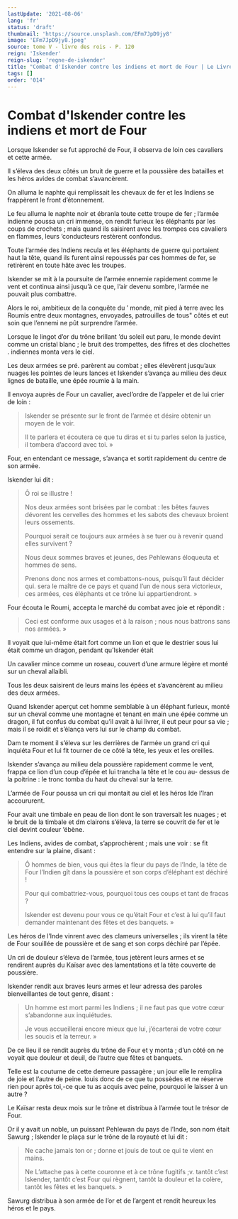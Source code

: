 ```yaml
---
lastUpdate: '2021-08-06'
lang: 'fr'
status: 'draft'
thumbnail: 'https://source.unsplash.com/EFm7JpD9jy8'
image: 'EFm7JpD9jy8.jpeg'
source: tome V - livre des rois - P. 120
reign: 'Iskender'
reign-slug: 'regne-de-iskender'
title: "Combat d'Iskender contre les indiens et mort de Four | Le Livre des Rois | Shâhnâmeh"
tags: []
order: '014'
---
```


<!-- LTeX: language=fr -->

# Combat d'Iskender contre les indiens et mort de Four

Lorsque Iskender se fut approché de Four, il observa de loin ces cavaliers et cette armée.

Il s’éleva des deux côtés un bruit de guerre et la poussière des batailles et les héros avides de combat s’avancèrent.

On alluma le naphte qui remplissait les chevaux de fer et les Indiens se frappèrent le front d’étonnement.

Le feu alluma le naphte noir et ébranla toute cette troupe de fer ; l’armée indienne poussa un cri immense, on rendit furieux les éléphants par les coups de crochets ; mais quand ils saisirent avec les trompes ces cavaliers en flammes, leurs ’conducteurs restèrent confondus.

Toute l’armée des Indiens recula et les éléphants de guerre qui portaient haut la tête, quand ils furent ainsi repoussés par ces hommes de fer, se retirèrent en toute hâte avec les troupes.

Iskender se mit à la poursuite de l’armée ennemie rapidement comme le vent et continua ainsi jusqu’à ce que, l’air devenu sombre, l’armée ne pouvait plus combattre.

Alors le roi, ambitieux de la conquête du
’ monde, mit pied à terre avec les Roumis entre deux montagnes, envoyades, patrouilles de tous" côtés et eut soin que l’ennemi ne pût surprendre l’armée.

Lorsque le lingot d’or du trône brillant ’du soleil eut paru, le monde devint comme un cristal blanc ; le bruit des trompettes, des fifres et des clochettes . indiennes monta vers le ciel.

Les deux armées se pré. parèrent au combat ; elles élevèrent jusqu’aux nuages les pointes de leurs lances et Iskender s’avança au milieu des deux lignes de bataille, une épée roumie à la main.

Il envoya auprès de Four un cavalier, avecl’ordre de l’appeler et de lui crier de loin :

> Iskender se présente sur le front de l’armée et désire obtenir un moyen de le voir.
>
> Il te parlera et écoutera ce que tu diras et si tu parles selon la justice, il tombera d’accord avec toi. »

Four, en entendant ce message, s’avança et sortit rapidement du centre de son armée.

Iskender lui dit :

> Ô roi se illustre !
>
> Nos deux armées sont brisées par le combat : les bêtes fauves dévorent les cervelles des hommes et les sabots des chevaux broient leurs ossements.
>
> Pourquoi serait ce toujours aux armées à se tuer ou à revenir quand elles survivent ?
>
> Nous deux sommes braves et jeunes, des Pehlewans éloqueuta et hommes de sens.
>
> Prenons donc nos armes et combattons-nous, puisqu’il faut décider qui. sera le maître de ce pays et quand l’un de nous sera victorieux, ces armées, ces éléphants et ce trône lui appartiendront. »

Four écouta le Roumi, accepta le marché du combat avec joie et répondit :

> Ceci est conforme aux usages et à la raison ; nous nous battrons sans nos armées. »

Il voyait que lui-même était fort comme un lion et que le destrier sous lui était comme un dragon, pendant qu’Iskender était

Un cavalier mince comme un roseau, couvert d’une armure légère et monté sur un cheval allaibli.

Tous les deux saisirent de leurs mains les épées et s’avancèrent au milieu des deux armées.

Quand Iskender aperçut cet homme semblable à un éléphant furieux, monté sur un cheval comme une montagne et tenant en main une épée comme un dragon, il fut confus du combat qu’il avait à lui livrer, il eut peur pour sa vie ; mais il se roidit et s’élança vers lui sur le champ du combat.

Dam te moment il s’éleva sur les derrières de l’armée un grand cri qui inquiéta Four et lui fit tourner de ce côté la tête, les yeux et les oreilles.

Iskender s’avança au milieu dela poussière rapidement comme le vent, frappa ce lion d’un coup d’épée et lui trancha la tête et le cou au-
dessus de la poitrine : le tronc tomba du haut du cheval sur la terre.

L’armée de Four poussa un cri qui montait au ciel et les héros Ide l’Iran accoururent.

Four avait une timbale en peau de lion dont le son traversait les nuages ; et le bruit de la timbale et dm clairons s’éleva, la terre se couvrit de fer et le ciel devint couleur ’ébène.

Les Indiens, avides de combat, s’approchèrent ; mais une voir : se fit entendre sur la plaine, disant :

> Ô hommes de bien, vous qui êtes la fleur du pays de l’Inde, la tête de Four l’Indien gît dans la poussière et son corps d’éléphant est déchiré !
>
> Pour qui combattriez-vous, pourquoi tous ces coups et tant de fracas ?
>
> Iskender est devenu pour vous ce qu’était Four et c’est à lui qu’il faut demander maintenant des fêtes et des banquets. »

Les héros de l’Inde vinrent avec des clameurs universelles ; ils virent la tête de Four souillée de poussière et de sang et son corps déchiré par l’épée.

Un cri de douleur s’éleva de l’armée, tous jetèrent leurs armes et se rendirent auprès du Kaïsar avec des lamentations et la tête couverte de poussière.

Iskender rendit aux braves leurs armes et leur adressa des paroles bienveillantes de tout genre, disant :

> Un homme est mort parmi les Indiens ; il ne faut pas que votre cœur s’abandonne aux inquiétudes.
>
> Je vous accueillerai encore mieux que lui, j’écarterai de votre cœur les soucis et la terreur. »

De ce lieu il se rendit auprès du trône de Four et y monta ; d’un côté on ne voyait que douleur et deuil, de l’autre que fêtes et banquets.

Telle est la coutume de cette demeure passagère ; un jour elle le remplira de joie et l’autre de peine. louis donc de ce que tu possèdes et ne réserve rien pour après toi,-ce que tu as acquis avec peine, pourquoi le laisser à un autre ?

Le Kaïsar resta deux mois sur le trône et distribua à l’armée tout le trésor de Four.

Or il y avait un noble, un puissant Pehlewan du pays de l’Inde, son nom était Sawurg ; Iskender le plaça sur le trône de la royauté et lui dit :

> Ne cache jamais ton or ; donne et jouis de tout ce qui te vient en mains.
>
> Ne L’attache pas à cette couronne et à ce trône fugitifs ;v. tantôt c’est Iskender, tantôt c’est Four qui règnent, tantôt la douleur et la colère, tantôt les fêtes et les banquets. »

Sawurg distribua à son armée de l’or et de l’argent et rendit heureux les héros et le pays.

